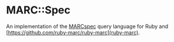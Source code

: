 # MARC::Spec

An implementation of the [MARCspec](http://marcspec.github.io/MARCspec/marc-spec.html) query language for Ruby and [https://github.com/ruby-marc/ruby-marc](ruby-marc).

